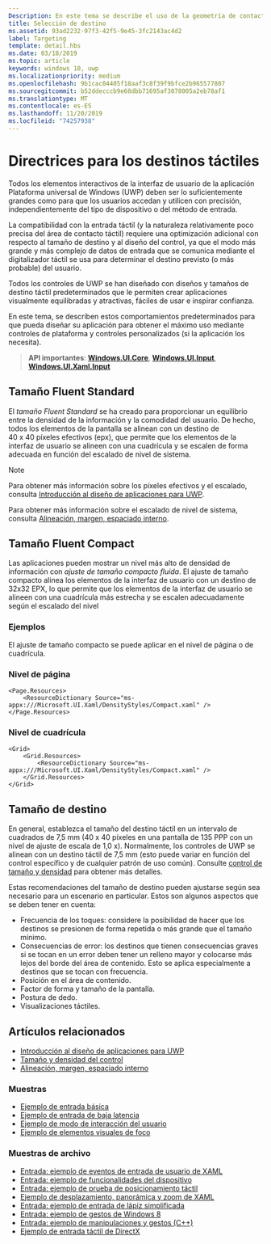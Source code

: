 ```yaml
---
Description: En este tema se describe el uso de la geometría de contacto para la selección táctil del destino y se proporcionan procedimientos recomendados para la selección del destino en aplicaciones de Windows Runtime.
title: Selección de destino
ms.assetid: 93ad2232-97f3-42f5-9e45-3fc2143ac4d2
label: Targeting
template: detail.hbs
ms.date: 03/18/2019
ms.topic: article
keywords: windows 10, uwp
ms.localizationpriority: medium
ms.openlocfilehash: 9b1cac04405f18aaf3c8f39f9bfce2b965577807
ms.sourcegitcommit: b52ddecccb9e68dbb71695af3078005a2eb78af1
ms.translationtype: MT
ms.contentlocale: es-ES
ms.lasthandoff: 11/20/2019
ms.locfileid: "74257938"
---
```

# <a name="guidelines-for-touch-targets"></a>Directrices para los destinos táctiles

Todos los elementos interactivos de la interfaz de usuario de la aplicación Plataforma universal de Windows (UWP) deben ser lo suficientemente grandes como para que los usuarios accedan y utilicen con precisión, independientemente del tipo de dispositivo o del método de entrada.

La compatibilidad con la entrada táctil (y la naturaleza relativamente poco precisa del área de contacto táctil) requiere una optimización adicional con respecto al tamaño de destino y al diseño del control, ya que el modo más grande y más complejo de datos de entrada que se comunica mediante el digitalizador táctil se usa para determinar el destino previsto (o más probable) del usuario.

Todos los controles de UWP se han diseñado con diseños y tamaños de destino táctil predeterminados que le permiten crear aplicaciones visualmente equilibradas y atractivas, fáciles de usar e inspirar confianza.

En este tema, se describen estos comportamientos predeterminados para que pueda diseñar su aplicación para obtener el máximo uso mediante controles de plataforma y controles personalizados (si la aplicación los necesita).

> **API importantes**: [**Windows.UI.Core**](https://docs.microsoft.com/uwp/api/Windows.UI.Core), [**Windows.UI.Input**](https://docs.microsoft.com/uwp/api/Windows.UI.Input), [**Windows.UI.Xaml.Input**](https://docs.microsoft.com/uwp/api/Windows.UI.Xaml.Input)

## <a name="fluent-standard-sizing"></a>Tamaño Fluent Standard

El *tamaño Fluent Standard* se ha creado para proporcionar un equilibrio entre la densidad de la información y la comodidad del usuario. De hecho, todos los elementos de la pantalla se alinean con un destino de 40 x 40 píxeles efectivos (epx), que permite que los elementos de la interfaz de usuario se alineen con una cuadrícula y se escalen de forma adecuada en función del escalado de nivel de sistema.

> [!NOTE]
>Para obtener más información sobre los píxeles efectivos y el escalado, consulta [Introducción al diseño de aplicaciones para UWP](../basics/design-and-ui-intro.md#effective-pixels-and-scaling).
>
> Para obtener más información sobre el escalado de nivel de sistema, consulta [Alineación, margen, espaciado interno](../layout/alignment-margin-padding.md).

## <a name="fluent-compact-sizing"></a>Tamaño Fluent Compact

Las aplicaciones pueden mostrar un nivel más alto de densidad de información con *ajuste de tamaño compacto fluida*. El ajuste de tamaño compacto alinea los elementos de la interfaz de usuario con un destino de 32x32 EPX, lo que permite que los elementos de la interfaz de usuario se alineen con una cuadrícula más estrecha y se escalen adecuadamente según el escalado del nivel

### <a name="examples"></a>Ejemplos

El ajuste de tamaño compacto se puede aplicar en el nivel de página o de cuadrícula.

### <a name="page-level"></a>Nivel de página

```xaml
<Page.Resources>
    <ResourceDictionary Source="ms-appx:///Microsoft.UI.Xaml/DensityStyles/Compact.xaml" />
</Page.Resources>
```

### <a name="grid-level"></a>Nivel de cuadrícula

```xaml
<Grid>
    <Grid.Resources>
        <ResourceDictionary Source="ms-appx:///Microsoft.UI.Xaml/DensityStyles/Compact.xaml" />
    </Grid.Resources>
</Grid>
```

## <a name="target-size"></a>Tamaño de destino

En general, establezca el tamaño del destino táctil en un intervalo de cuadrados de 7,5 mm (40 x 40 píxeles en una pantalla de 135 PPP con un nivel de ajuste de escala de 1,0 x). Normalmente, los controles de UWP se alinean con un destino táctil de 7,5 mm (esto puede variar en función del control específico y de cualquier patrón de uso común). Consulte [control de tamaño y densidad](../style/spacing.md) para obtener más detalles.

Estas recomendaciones del tamaño de destino pueden ajustarse según sea necesario para un escenario en particular. Estos son algunos aspectos que se deben tener en cuenta:

- Frecuencia de los toques: considere la posibilidad de hacer que los destinos se presionen de forma repetida o más grande que el tamaño mínimo.
- Consecuencias de error: los destinos que tienen consecuencias graves si se tocan en un error deben tener un relleno mayor y colocarse más lejos del borde del área de contenido. Esto se aplica especialmente a destinos que se tocan con frecuencia.
- Posición en el área de contenido.
- Factor de forma y tamaño de la pantalla.
- Postura de dedo.
- Visualizaciones táctiles.

## <a name="related-articles"></a>Artículos relacionados

- [Introducción al diseño de aplicaciones para UWP](../basics/design-and-ui-intro.md)
- [Tamaño y densidad del control](../style/spacing.md)
- [Alineación, margen, espaciado interno](../layout/alignment-margin-padding.md)

### <a name="samples"></a>Muestras

- [Ejemplo de entrada básica](https://github.com/Microsoft/Windows-universal-samples/tree/master/Samples/BasicInput)
- [Ejemplo de entrada de baja latencia](https://github.com/Microsoft/Windows-universal-samples/tree/master/Samples/LowLatencyInput)
- [Ejemplo de modo de interacción del usuario](https://github.com/Microsoft/Windows-universal-samples/tree/master/Samples/UserInteractionMode)
- [Ejemplo de elementos visuales de foco](https://github.com/Microsoft/Windows-universal-samples/tree/master/Samples/XamlFocusVisuals)

### <a name="archive-samples"></a>Muestras de archivo

- [Entrada: ejemplo de eventos de entrada de usuario de XAML](https://code.msdn.microsoft.com/windowsapps/Input-3dff271b)
- [Entrada: ejemplo de funcionalidades del dispositivo](https://code.msdn.microsoft.com/windowsapps/Input-device-capabilities-31b67745)
- [Entrada: ejemplo de prueba de posicionamiento táctil](https://code.msdn.microsoft.com/windowsapps/Touch-Hit-Testing-sample-5e35c690)
- [Ejemplo de desplazamiento, panorámica y zoom de XAML](https://code.msdn.microsoft.com/windowsapps/xaml-scrollviewer-pan-and-949d29e9)
- [Entrada: ejemplo de entrada de lápiz simplificada](https://code.msdn.microsoft.com/windowsapps/Input-simplified-ink-sample-11614bbf)
- [Entrada: ejemplo de gestos de Windows 8](https://docs.microsoft.com/samples/browse/?redirectedfrom=MSDN-samples)
- [Entrada: ejemplo de manipulaciones y gestos (C++)](https://code.msdn.microsoft.com/windowsapps/Manipulations-and-gestures-362b6b59)
- [Ejemplo de entrada táctil de DirectX](https://code.msdn.microsoft.com/windowsapps/Simple-Direct3D-Touch-f98db97e)
